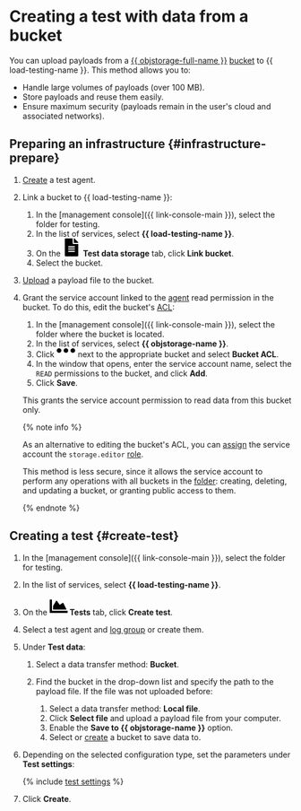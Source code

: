 # Creating a test with data from a bucket

You can upload payloads from a [{{ objstorage-full-name }}](../../storage/) [bucket](../../storage/concepts/bucket.md) to {{ load-testing-name }}. This method allows you to:
* Handle large volumes of payloads (over 100 MB).
* Store payloads and reuse them easily.
* Ensure maximum security (payloads remain in the user's cloud and associated networks).

## Preparing an infrastructure {#infrastructure-prepare}

1. [Create](create-agent.md) a test agent.
1. Link a bucket to {{ load-testing-name }}:
   1. In the [management console]({{ link-console-main }}), select the folder for testing.
   1. In the list of services, select **{{ load-testing-name }}**.
   1. On the ![image](../../_assets/load-testing/storage.svg) **Test data storage** tab, click **Link bucket**.
   1. Select the bucket.
1. [Upload](../../storage/operations/objects/upload.md) a payload file to the bucket.
1. Grant the service account linked to the [agent](../concepts/agent.md) read permission in the bucket. To do this, edit the bucket's [ACL](../../storage/concepts/acl.md):
   1. In the [management console]({{ link-console-main }}), select the folder where the bucket is located.
   1. In the list of services, select **{{ objstorage-name }}**.
   1. Click ![image](../../_assets/horizontal-ellipsis.svg) next to the appropriate bucket and select **Bucket ACL**.
   1. In the window that opens, enter the service account name, select the `READ` permissions to the bucket, and click **Add**.
   1. Click **Save**.

   This grants the service account permission to read data from this bucket only.

   {% note info %}

   As an alternative to editing the bucket's ACL, you can [assign](../../iam/operations/roles/grant.md#access-to-sa) the service account the `storage.editor` [role](../../storage/security/#storage-editor).

   This method is less secure, since it allows the service account to perform any operations with all buckets in the [folder](../../resource-manager/concepts/resources-hierarchy.md#folder): creating, deleting, and updating a bucket, or granting public access to them.

   {% endnote %}

## Creating a test {#create-test}

1. In the [management console]({{ link-console-main }}), select the folder for testing.
1. In the list of services, select **{{ load-testing-name }}**.
1. On the ![image](../../_assets/load-testing/test.svg) **Tests** tab, click **Create test**.
1. Select a test agent and [log group](../../logging/concepts/log-group.md) or create them.
1. Under **Test data**:
   1. Select a data transfer method: **Bucket**.
   1. Find the bucket in the drop-down list and specify the path to the payload file. If the file was not uploaded before:

      1. Select a data transfer method: **Local file**.
      1. Click **Select file** and upload a payload file from your computer.
      1. Enable the **Save to {{ objstorage-name }}** option.
      1. Select or [create](../../storage/operations/buckets/create.md) a bucket to save data to.

1. Depending on the selected configuration type, set the parameters under **Test settings**:

   {% include [test settings](../../_includes/load-testing/test-settings.md) %}

1. Click **Create**.
